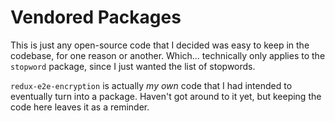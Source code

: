 # Vendored Packages

This is just any open-source code that I decided was easy to keep in the codebase, for one reason or another. Which... technically only applies to the `stopword` package, since I just wanted the list of stopwords.

`redux-e2e-encryption` is actually _my own_ code that I had intended to eventually turn into a package. Haven't got around to it yet, but keeping the code here leaves it as a reminder.
